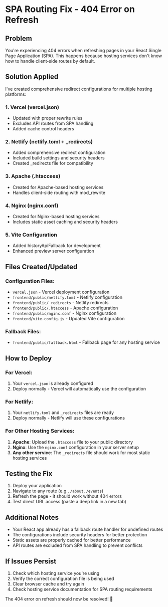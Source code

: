 # SPA Routing Fix - 404 Error on Refresh

## Problem
You're experiencing 404 errors when refreshing pages in your React Single Page Application (SPA). This happens because hosting services don't know how to handle client-side routes by default.

## Solution Applied

I've created comprehensive redirect configurations for multiple hosting platforms:

### 1. Vercel (vercel.json)
- Updated with proper rewrite rules
- Excludes API routes from SPA handling
- Added cache control headers

### 2. Netlify (netlify.toml + _redirects)
- Added comprehensive redirect configuration
- Included build settings and security headers
- Created _redirects file for compatibility

### 3. Apache (.htaccess)
- Created for Apache-based hosting services
- Handles client-side routing with mod_rewrite

### 4. Nginx (nginx.conf)
- Created for Nginx-based hosting services
- Includes static asset caching and security headers

### 5. Vite Configuration
- Added historyApiFallback for development
- Enhanced preview server configuration

## Files Created/Updated

### Configuration Files:
- `vercel.json` - Vercel deployment configuration
- `frontend/public/netlify.toml` - Netlify configuration
- `frontend/public/_redirects` - Netlify redirects
- `frontend/public/.htaccess` - Apache configuration
- `frontend/public/nginx.conf` - Nginx configuration
- `frontend/vite.config.js` - Updated Vite configuration

### Fallback Files:
- `frontend/public/fallback.html` - Fallback page for any hosting service

## How to Deploy

### For Vercel:
1. Your `vercel.json` is already configured
2. Deploy normally - Vercel will automatically use the configuration

### For Netlify:
1. Your `netlify.toml` and `_redirects` files are ready
2. Deploy normally - Netlify will use these configurations

### For Other Hosting Services:
1. **Apache**: Upload the `.htaccess` file to your public directory
2. **Nginx**: Use the `nginx.conf` configuration in your server setup
3. **Any other service**: The `_redirects` file should work for most static hosting services

## Testing the Fix

1. Deploy your application
2. Navigate to any route (e.g., `/about`, `/events`)
3. Refresh the page - it should work without 404 errors
4. Test direct URL access (paste a deep link in a new tab)

## Additional Notes

- Your React app already has a fallback route handler for undefined routes
- The configurations include security headers for better protection
- Static assets are properly cached for better performance
- API routes are excluded from SPA handling to prevent conflicts

## If Issues Persist

1. Check which hosting service you're using
2. Verify the correct configuration file is being used
3. Clear browser cache and try again
4. Check hosting service documentation for SPA routing requirements

The 404 error on refresh should now be resolved! 🎉
